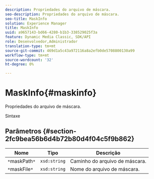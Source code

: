 ```yaml
---
description: Propriedades do arquivo de máscara.
seo-description: Propriedades do arquivo de máscara.
seo-title: MaskInfo
solution: Experience Manager
title: MaskInfo
uuid: a9657143-bd66-4280-b1b3-338529025f3a
feature: Dynamic Media Classic, SDK/API
role: Desenvolvedor,Administrador
translation-type: tm+mt
source-git-commit: 469d1a5c43a972116a8a2efb0de5708800130a99
workflow-type: tm+mt
source-wordcount: '32'
ht-degree: 0%

---
```



# MaskInfo{#maskinfo}

Propriedades do arquivo de máscara.

Sintaxe

## Parâmetros {#section-2fc9bea56b6d4b72b80d4f04c5f9b862}

| Nome | Tipo | Descrição |
|---|---|---|
| `*`maskPath`*` | `xsd:string` | Caminho do arquivo de máscara. |
| `*`maskFile`*` | `xsd:string` | Nome do arquivo de máscara. |

